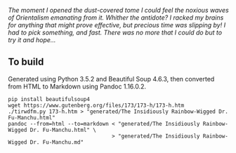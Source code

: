_The moment I opened the dust-covered tome I could feel the noxious
waves of Orientalism emanating from it.  Whither the antidote?
I racked my brains for anything that might prove effective, but
precious time was slipping by!  I had to pick something, and fast.
There was no more that I could do but to try it and hope..._

To build
--------

Generated using Python 3.5.2 and Beautiful Soup 4.6.3, then converted from
HTML to Markdown using Pandoc 1.16.0.2.

    pip install beautifulsoup4
    wget https://www.gutenberg.org/files/173/173-h/173-h.htm
    ./tirwdfm.py 173-h.htm > "generated/The Insidiously Rainbow-Wigged Dr. Fu-Manchu.html"
    pandoc --from=html --to=markdown < "generated/The Insidiously Rainbow-Wigged Dr. Fu-Manchu.html" \
                                     > "generated/The Insidiously Rainbow-Wigged Dr. Fu-Manchu.md"
